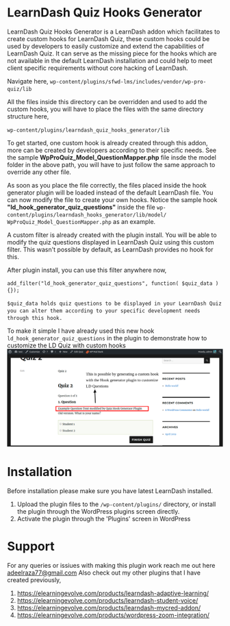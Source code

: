 # LearnDash Quiz Hooks Generator

LearnDash Quiz Hooks Generator is a LearnDash addon which facilitates to create custom hooks for LearnDash Quiz, these custom hooks could be used by developers to easily customize and extend the capabilities of LearnDash Quiz. It can serve as the missing piece for the hooks which are not available in the default LearnDash installation and could help to meet client specific requirements without core hacking of LearnDash.

Navigate here,
`wp-content/plugins/sfwd-lms/includes/vendor/wp-pro-quiz/lib`

All the files inside this directory can be overridden and used to add the custom hooks, you will have to place the files with the same directory structure here,

`wp-content/plugins/learndash_quiz_hooks_generator/lib`

To get started, one custom hook is already created through this addon, more can be created by developers according to their specific needs. See the sample **WpProQuiz_Model_QuestionMapper.php** file insde the model folder in the above path, you will have to just follow the same approach to override any other file.

As soon as you place the file correctly, the files placed inside the hook generator plugin will be loaded instead of the default LearnDash file. You can now modify the file to create your own hooks.
Notice the sample hook **"ld_hook_generator_quiz_questions"** inside the file
`wp-content/plugins/learndash_hooks_generator/lib/model/
WpProQuiz_Model_QuestionMapper.php` as an example.

A custom filter is already created with the plugin install. You will be able to modify the quiz questions displayed in LearnDash Quiz using this custom filter. This wasn't possible by default, as LearnDash provides no hook for this.

After plugin install, you can use this filter anywhere now,

```
add_filter("ld_hook_generator_quiz_questions", function( $quiz_data ) {});
```
`$quiz_data holds quiz questions to be displayed in your LearnDash Quiz you can alter them according to your specific development needs through this hook.`

To make it simple I have already used this new hook `ld_hook_generator_quiz_questions` in the plugin to demonstrate how to customize the LD Quiz with custom hooks
![Get started with customizing LD default Quiz](demo.png)
# Installation

Before installation please make sure you have latest LearnDash installed.

1. Upload the plugin files to the `/wp-content/plugins/` directory, or install the plugin through the WordPress plugins screen directly.
2. Activate the plugin through the 'Plugins' screen in WordPress

# Support
For any queries or issiues with making this plugin work reach me out here adeelraza77@gmail.com Also check out my other plugins that I have created previously,
1. https://elearningevolve.com/products/learndash-adaptive-learning/
2. https://elearningevolve.com/products/learndash-student-voice/
3. https://elearningevolve.com/products/learndash-mycred-addon/
4. https://elearningevolve.com/products/wordpress-zoom-integration/